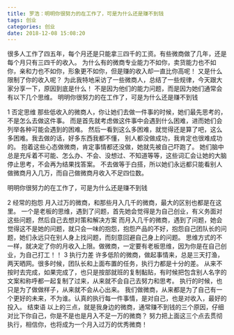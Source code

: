 ```yaml
---
title: 罗浩：明明你很努力的在工作了，可是为什么还是赚不到钱
tags: 创业
categories: 创业
date: 2018-12-08 15:08:20
---
```


很多人工作了四五年，每个月还是只能拿三四千的工资。有些微商做了几年，还是每个月只有三四千的收入。
为什么有的微商专业能力不如你，卖货能力也不如你，亲和力也不如你，形象更不如你，但是赚的收入却一直比你高呢！
又是什么限制了你的收入呢？
为此我特地采访了一些微商人，总结了一些规律，今天跟大家分享一下，原因到底是什么！
不是因为他们的能力问题，而是因为她们通常会有以下几个思维。
明明你很努力的在工作了，可是为什么还是赚不到钱

1
否定思维
那些低收入的微商人，你让她们去做一件事的时候，她们最先思考的，不是怎么去做这件事。
而是首先就考虑做这件事中会遇到什么困难，进而她们会列举各种可能会遇到的困难。
然后一看到这么多困难，就觉得还是算了吧，这么多困难。我去做的话，好多东西我都不懂， 别人都没做成功，我肯定也很难成功的。
抱着这些心态做微商，肯定事情都还没做，她就先被自己吓跑了。
她们脑中总是充斥着不可能、怎么办、不会、没想过、不知道等等，这些词汇会让她的大脑停止思考，不会再为结果找答案。
不去做等于白搭，所以她们永远都只能看别人做微商月入几万，而自己做微商月收入不足四位数。

明明你很努力的在工作了，可是为什么还是赚不到钱

2
经常的抱怨
月入过万的微商，和那些月入几千的微商，最大的区别也都是在这里。
一个是老板的思维，遇到了问题，首先她会觉得是为自己创业，有义务面对这些问题，然后自己去想对策和解决方案
而月入几千的微商，遇到了问题，她会觉得这不是她的问题，就只会一味的抱怨，抱怨产品的不好，抱怨自己团队长的问题，她们永远只在别人身上找问题，而刻意回避自己身上的问题。
思维方式的不一样，就决定了你的月收入上限。做微商，一定要有老板思维，因为你是在自己创业，为自己打工！！
3
执行力差
许多低阶的微商，做起事情来，总是三天打渔，两天晒网。很多时候，团队长和上面布置的任务，执行力都是十分的差。
从来不按时去完成，如果完成了，也只是按部就班的复制黏贴，有时候把包含别人名字的文案和称呼都一起复制了过来，从来就不会自己去努力和思考。
执行的时候，也只是为了做做样子，从来就不会从心出来。
我们做微商，从来都是为了自己有一个更好的未来，不为谁。认真的执行每一件事情，是对自己，也是对收入，最好的投入。
结束语
以上的三点，就是我身边的微商，通常赚不到钱的三个原因，仔细对比下你自己，你是不是也是月入不足一万的微商？
努力把上面这三个点去贯彻执行，相信你，也将成为一个月入过万的优秀微商！